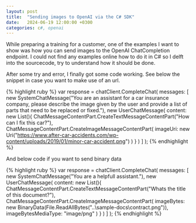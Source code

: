 ```yaml
---
layout: post
title:  "Sending images to OpenAI via the C# SDK"
date:   2024-06-19 12:00:00 +0300
categories: c#, openai
---
```

While preparing a training for a customer, one of the examples I want to show was how you can send images to the OpenAI ChatCompletion endpoint.
I could not find any examples online how to do it in C# so I delft into the sourcecode, try to understand how it should be done.

After some try and error, I finally got some code working. See below the snippet in case you want to make use of an url.

{% highlight ruby %}
var response = chatClient.CompleteChat(
    messages: [
        new SystemChatMessage("You are an assistant for a car insurance company, please describe the image given by the user and provide a list of parts that need to be replaced or fixed."),
        new UserChatMessage(
            content: new List<ChatMessageContentPart>(){
                ChatMessageContentPart.CreateTextMessageContentPart("How can I fix this car?"),
                ChatMessageContentPart.CreateImageMessageContentPart(
                    imageUri: new Uri("https://www.after-car-accidents.com/wp-content/uploads/2019/01/minor-car-accident.png")
                )
            }
        )
    ]
);
{% endhighlight %}

And below code if you want to send binary data

{% highlight ruby %}
var response = chatClient.CompleteChat(
    messages: [
        new SystemChatMessage("You are a helpfull assistant."),
        new UserChatMessage(
            content: new List<ChatMessageContentPart>(){
                ChatMessageContentPart.CreateTextMessageContentPart("Whats the title of this document?"),
                ChatMessageContentPart.CreateImageMessageContentPart(
                    imageBytes: new BinaryData(File.ReadAllBytes("..\\sample-docs\\contract.png")),
                    imageBytesMediaType: "image/png"
                )
            }
        )
    ]
);
{% endhighlight %}